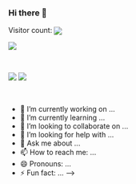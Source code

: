 ### Hi there 👋

<!--
**samiyaalizaidi/samiyaalizaidi** is a ✨ _special_ ✨ repository because its `README.md` (this file) appears on your GitHub profile.

Here are some ideas to get you started:

My Github Stats
<!-- ![](http://github-profile-summary-cards.vercel.app/api/cards/profile-details?username=AliMuhammadAsad&theme=github_dark)  -->

<div align='left'>
<p align="left"> 
   Visitor count:
   <img src="https://profile-counter.glitch.me/samiyaalizaidi/count.svg" align="center"/> 
 </p></div>

 <p align="left">
  <a href="https://github.com/AliMuhammadAsad">
    <img src="https://github-stats-alpha.vercel.app/api?username=samiyaalizaidi&cc=22272e&width=500px&tc=37BCF6&ic=fff&bc=fff">
  </a>
 </p>

<br>

![](http://github-profile-summary-cards.vercel.app/api/cards/repos-per-language?username=samiyaalizaidi&theme=github_dark)
![](http://github-profile-summary-cards.vercel.app/api/cards/most-commit-language?username=samiyaalizaidi&theme=github_dark)
<!-- vision_friendly_dark  -->

<br>

- 🔭 I’m currently working on ...
- 🌱 I’m currently learning ...
- 👯 I’m looking to collaborate on ...
- 🤔 I’m looking for help with ...
- 💬 Ask me about ...
- 📫 How to reach me: ...
- 😄 Pronouns: ...
- ⚡ Fun fact: ...
-->
